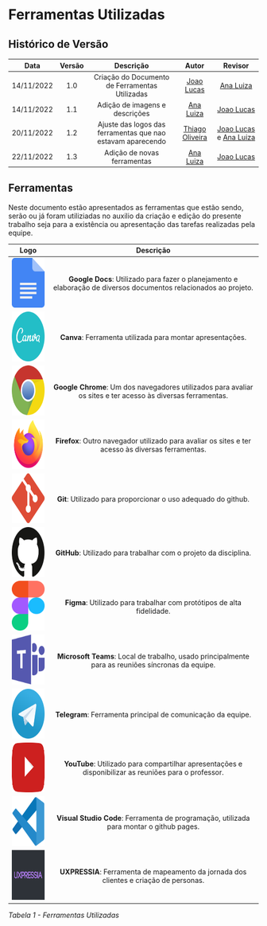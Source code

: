 # Ferramentas Utilizadas

## Histórico de Versão

|Data|Versão|Descrição|Autor|Revisor|
| :----------: | :------: | :-----------: | :---------: |:---------: |
|14/11/2022|1.0|Criação do Documento de Ferramentas Utilizadas| [Joao Lucas](https://github.com/HacKairos)|[Ana Luiza](https://github.com/AnHoff)
|14/11/2022|1.1|Adição de imagens e descrições| [Ana Luiza](https://github.com/AnHoff)|[Joao Lucas](https://github.com/HacKairos)
|20/11/2022|1.2|Ajuste das logos das ferramentas que nao estavam aparecendo| [Thiago Oliveira](https://github.com/Thiab394)|[Joao Lucas](https://github.com/HacKairos) e [Ana Luiza](https://github.com/AnHoff)
|22/11/2022|1.3|Adição de novas ferramentas| [Ana Luiza](https://github.com/AnHoff)|[Joao Lucas](https://github.com/HacKairos)

## Ferramentas

Neste documento estão apresentados as ferramentas que estão sendo, serão ou já foram utiliziadas no auxilio da criação e edição do presente trabalho seja para a existência ou apresentação das tarefas realizadas pela equipe.


|Logo|Descrição|
|:--:|:-----------------:|
|<img src="../../assets/ferramentasLogo/docs.svg" width="100" height="100"></img> | **Google Docs**: Utilizado para fazer o planejamento e elaboração de diversos documentos relacionados ao projeto. |
|<img src="../../assets/ferramentasLogo/canva.svg" width="100" height="100"></img> | **Canva**: Ferramenta utilizada para montar apresentações. |
|<img src="../../assets/ferramentasLogo/chrome.svg" width="100" height="100"></img> | **Google Chrome**: Um dos navegadores utilizados para avaliar os sites e ter acesso às diversas ferramentas. |
|<img src="../../assets/ferramentasLogo/firefox.svg" width="100" height="100"></img> | **Firefox**: Outro navegador utilizado para avaliar os sites e ter acesso às diversas ferramentas.|
|<img src="../../assets/ferramentasLogo/git.svg" width="100" height="100"></img> | **Git**: Utilizado para proporcionar o uso adequado do github. |
|<img src="../../assets/ferramentasLogo/github.svg" width="100" height="100"></img> | **GitHub**: Utilizado para trabalhar com o projeto da disciplina. |
|<img src="../../assets/ferramentasLogo/figma.svg" width="100" height="100"></img> | **Figma**: Utilizado para trabalhar com protótipos de alta fidelidade. |
|<img src="../../assets/ferramentasLogo/microsoft-teams.svg" width="100" height="100"></img> | **Microsoft Teams**: Local de trabalho, usado principalmente para as reuniões síncronas da equipe. |
|<img src="../../assets/ferramentasLogo/telegram.svg" width="100" height="100"></img> | **Telegram**: Ferramenta principal de comunicação da equipe. |
|<img src="../../assets/ferramentasLogo/youtube.svg" width="100" height="100"></img> | **YouTube**: Utilizado para compartilhar apresentações e disponibilizar as reuniões para o professor. |
|<img src="../../assets/ferramentasLogo/visual-studio-code.svg" width="100" height="100"></img> | **Visual Studio Code**: Ferramenta de programação, utilizada para montar o github pages. |
|<img src="../../assets/ferramentasLogo/uxpressia.png" width="100" height="100"></img> | **UXPRESSIA**: Ferramenta de mapeamento da jornada dos clientes e criação de personas. |
    
*Tabela 1 - Ferramentas Utilizadas*